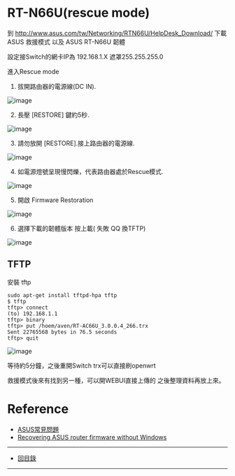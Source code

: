 ﻿# RT-N66U(rescue mode)

到 http://www.asus.com/tw/Networking/RTN66U/HelpDesk_Download/ 下載ASUS 救援模式 以及 ASUS RT-N66U 韌體

設定接Switch的網卡IP為 192.168.1.X 遮罩255.255.255.0

進入Rescue mode

1. 拔開路由器的電源線(DC IN).

![image](http://aven725.github.io/image/OpenWrt/RT66U_RescueMode/1.jpg)

2. 長壓 [RESTORE] 鍵約5秒.

![image](http://aven725.github.io/image/OpenWrt/RT66U_RescueMode/2.jpg)

3. 請勿放開 [RESTORE].接上路由器的電源線.

![image](http://aven725.github.io/image/OpenWrt/RT66U_RescueMode/3.jpg)

4. 如電源燈號呈現慢閃爍，代表路由器處於Rescue模式.

![image](http://aven725.github.io/image/OpenWrt/RT66U_RescueMode/4.jpg)

5. 開啟 Firmware Restoration

![image](http://aven725.github.io/image/OpenWrt/RT66U_RescueMode/5.png)

6. 選擇下載的韌體版本 按上載( 失敗 QQ 換TFTP)

![image](http://aven725.github.io/image/OpenWrt/RT66U_RescueMode/6.png)

## TFTP

安裝 tftp
```
sudo apt-get install tftpd-hpa tftp
$ tftp
tftp> connect
(to) 192.168.1.1
tftp> binary
tftp> put /hoem/aven/RT-AC66U_3.0.0.4_266.trx
Sent 22765568 bytes in 76.5 seconds
tftp> quit
```
![image](http://aven725.github.io/image/OpenWrt/RT66U_RescueMode/7.png)

等待約5分鐘，之後重開Switch 
trx可以直接刷openwrt

救援模式後來有找到另一種，可以開WEBUI直接上傳的 之後整理資料再放上來。

# Reference
* [ASUS常見問題](https://www.asus.com/tw/support/faq/1000814)
* [Recovering ASUS router firmware without Windows](https://chrishardie.com/2013/02/asus-router-firmware-windows-mac-linux/)

-------
* [回目錄](../README.md)

-------
